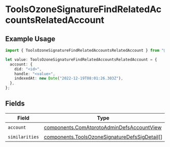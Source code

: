 # ToolsOzoneSignatureFindRelatedAccountsRelatedAccount

## Example Usage

```typescript
import { ToolsOzoneSignatureFindRelatedAccountsRelatedAccount } from "@speakeasy-api/bluesky/models/components";

let value: ToolsOzoneSignatureFindRelatedAccountsRelatedAccount = {
  account: {
    did: "<id>",
    handle: "<value>",
    indexedAt: new Date("2022-12-19T08:01:26.303Z"),
  },
};
```

## Fields

| Field                                                                                                        | Type                                                                                                         | Required                                                                                                     | Description                                                                                                  |
| ------------------------------------------------------------------------------------------------------------ | ------------------------------------------------------------------------------------------------------------ | ------------------------------------------------------------------------------------------------------------ | ------------------------------------------------------------------------------------------------------------ |
| `account`                                                                                                    | [components.ComAtprotoAdminDefsAccountView](../../models/components/comatprotoadmindefsaccountview.md)       | :heavy_check_mark:                                                                                           | N/A                                                                                                          |
| `similarities`                                                                                               | [components.ToolsOzoneSignatureDefsSigDetail](../../models/components/toolsozonesignaturedefssigdetail.md)[] | :heavy_minus_sign:                                                                                           | N/A                                                                                                          |